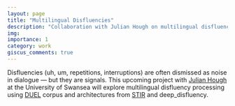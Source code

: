 ```yaml
---
layout: page
title: "Multilingual Disfluencies"
description: "Collaboration with Julian Hough on multilingual disfluencies using DUEL and deep_disfluency."
img: 
importance: 1
category: work
giscus_comments: true
---
```


Disfluencies (uh, um, repetitions, interruptions) are often dismissed as noise in dialogue — but they are signals. This upcoming project with [Julian Hough](https://julianhough.github.io/) at the University of Swansea will explore multilingual disfluency processing using [DUEL](https://aclanthology.org/L16-1281/) corpus and architectures from [STIR](https://arxiv.org/abs/1408.6788) and deep_disfluency.
